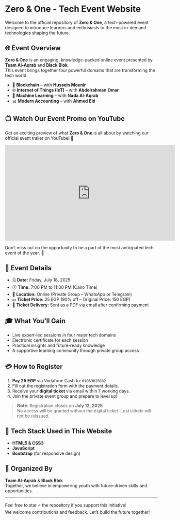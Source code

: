 # Zero & One - Tech Event Website

Welcome to the official repository of **Zero & One**, a tech-powered event designed to introduce learners and enthusiasts to the most in-demand technologies shaping the future.

## 🌐 Event Overview

**Zero & One** is an engaging, knowledge-packed online event presented by **Team Al-Aqrab** and **Black Blok**.  
This event brings together four powerful domains that are transforming the tech world:

- 🔗 **Blockchain** – with **Hussein Mounir**
- 🌐 **Internet of Things (IoT)** – with **Abdelrahman Omar**
- 🧠 **Machine Learning** – with **Nada Al-Aqrab**
- 📊 **Modern Accounting** – with **Ahmed Eid**
## 📺 Watch Our Event Promo on YouTube

Get an exciting preview of what **Zero & One** is all about by watching our official event trailer on YouTube! 🚀

<iframe width="560" height="315" src="https://www.youtube.com/embed/your-video-id" frameborder="0" allowfullscreen></iframe>

Don’t miss out on the opportunity to be a part of the most anticipated tech event of the year. 🌟
## 📅 Event Details

- 🗓️ **Date:** Friday, July 18, 2025  
- 🕖 **Time:** 7:00 PM to 11:00 PM (Cairo Time)  
- 📍 **Location:** Online (Private Group – WhatsApp or Telegram)  
- 💵 **Ticket Price:** 25 EGP (90% off – Original Price: 150 EGP)  
- 🎫 **Ticket Delivery:** Sent as a PDF via email after confirming payment

## 🎓 What You’ll Gain

- Live expert-led sessions in four major tech domains
- Electronic certificate for each session
- Practical insights and future-ready knowledge
- A supportive learning community through private group access

## 💳 How to Register

1. **Pay 25 EGP** via Vodafone Cash to: `01063026082`
2. Fill out the registration form with the payment details.
3. Receive your **digital ticket** via email within 7 working days.
4. Join the private event group and prepare to level up!

> **Note:** Registration closes on **July 12, 2025**.  
> No access will be granted without the digital ticket. Lost tickets will not be reissued.

## 🚀 Tech Stack Used in This Website

- **HTML5 & CSS3**
- **JavaScript**
- **Bootstrap** (for responsive design)
## 🧠 Organized By

**Team Al-Aqrab** & **Black Blok**  
Together, we believe in empowering youth with future-driven skills and opportunities.

---

Feel free to star ⭐ the repository if you support this initiative!  
We welcome contributions and feedback. Let’s build the future together!
